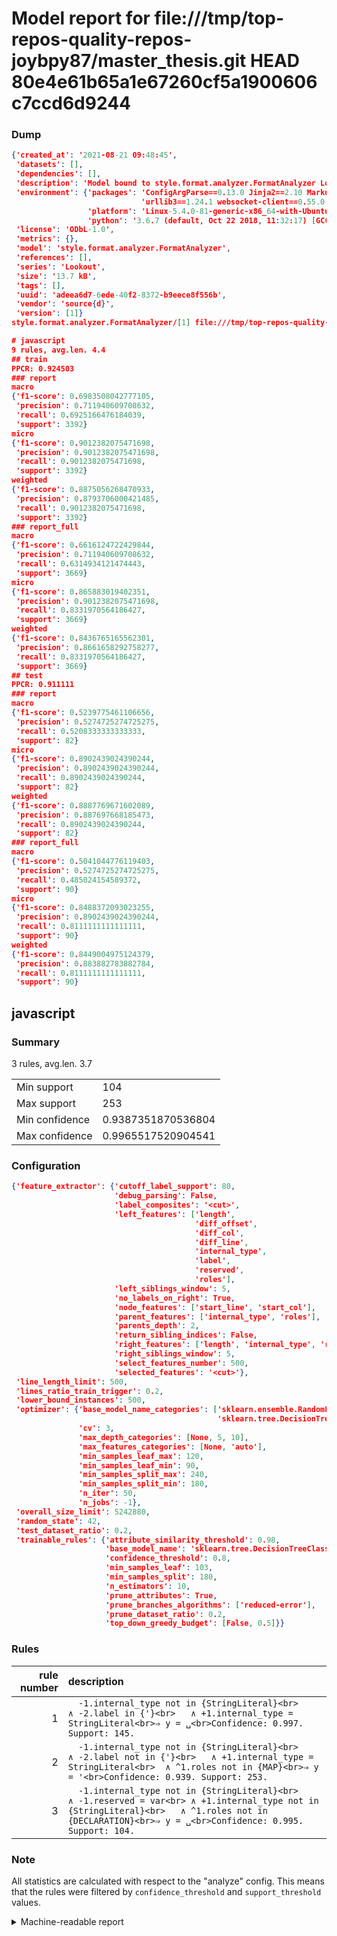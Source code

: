 # Model report for file:///tmp/top-repos-quality-repos-joybpy87/master_thesis.git HEAD 80e4e61b65a1e67260cf5a1900606c7ccd6d9244

### Dump

```json
{'created_at': '2021-08-21 09:48:45',
 'datasets': [],
 'dependencies': [],
 'description': 'Model bound to style.format.analyzer.FormatAnalyzer Lookout analyzer.',
 'environment': {'packages': 'ConfigArgParse==0.13.0 Jinja2==2.10 MarkupSafe==1.1.1 PyStemmer==1.3.0 PyYAML==5.1 Pympler==0.5 SQLAlchemy==1.2.10 SQLAlchemy-Utils==0.33.3 asdf==2.3.2 bblfsh==2.12.7 boto==2.49.0 boto3==1.9.130 botocore==1.12.130 cachetools==2.0.1 certifi==2019.3.9 chardet==3.0.4 clint==0.5.1 docker==3.7.0 docker-pycreds==0.4.0 dulwich==0.19.11 grpcio==1.19.0 grpcio-tools==1.19.0 humanfriendly==4.16.1 humanize==0.5.1 idna==2.8 jmespath==0.9.4 jsonschema==2.6.0 lookout-sdk==0.4.1 lookout-sdk-ml==0.19.0 lookout-style==0.2.0 lz4==2.1.6 modelforge==0.12.1 numpy==1.16.2 packaging==19.0 pandas==0.22.0 pip==19.0.3 protobuf==3.7.0 psycopg2-binary==2.7.5 pygtrie==2.3 pyparsing==2.3.1 python-dateutil==2.8.0 python-igraph==0.7.1.post6 pytz==2019.1 requests==2.21.0 requirements-parser==0.2.0 scikit-learn==0.20.1 scikit-optimize==0.5.2 scipy==1.2.1 semantic-version==2.6.0 setuptools==40.8.0 six==1.12.0 smart-open==1.8.1 sourced-ml==0.8.2 spdx==2.5.0 stringcase==1.2.0 tabulate==0.8.2 tqdm==4.31.1 '
                             'urllib3==1.24.1 websocket-client==0.55.0 xxhash==1.3.0',
                 'platform': 'Linux-5.4.0-81-generic-x86_64-with-Ubuntu-18.04-bionic',
                 'python': '3.6.7 (default, Oct 22 2018, 11:32:17) [GCC 8.2.0]'},
 'license': 'ODbL-1.0',
 'metrics': {},
 'model': 'style.format.analyzer.FormatAnalyzer',
 'references': [],
 'series': 'Lookout',
 'size': '13.7 kB',
 'tags': [],
 'uuid': 'adeea6d7-6ede-40f2-8372-b9eece8f556b',
 'vendor': 'source{d}',
 'version': [1]}
style.format.analyzer.FormatAnalyzer/[1] file:///tmp/top-repos-quality-repos-joybpy87/master_thesis.git 80e4e61b65a1e67260cf5a1900606c7ccd6d9244

# javascript
9 rules, avg.len. 4.4
## train
PPCR: 0.924503
### report
macro
{'f1-score': 0.6983508042777105,
 'precision': 0.711940609708632,
 'recall': 0.6925166476184039,
 'support': 3392}
micro
{'f1-score': 0.9012382075471698,
 'precision': 0.9012382075471698,
 'recall': 0.9012382075471698,
 'support': 3392}
weighted
{'f1-score': 0.8875056268470933,
 'precision': 0.8793706000421485,
 'recall': 0.9012382075471698,
 'support': 3392}
### report_full
macro
{'f1-score': 0.6616124722429844,
 'precision': 0.711940609708632,
 'recall': 0.6314934121474443,
 'support': 3669}
micro
{'f1-score': 0.865883019402351,
 'precision': 0.9012382075471698,
 'recall': 0.8331970564186427,
 'support': 3669}
weighted
{'f1-score': 0.8436765165562301,
 'precision': 0.8661658292758277,
 'recall': 0.8331970564186427,
 'support': 3669}
## test
PPCR: 0.911111
### report
macro
{'f1-score': 0.5239775461106656,
 'precision': 0.5274725274725275,
 'recall': 0.5208333333333333,
 'support': 82}
micro
{'f1-score': 0.8902439024390244,
 'precision': 0.8902439024390244,
 'recall': 0.8902439024390244,
 'support': 82}
weighted
{'f1-score': 0.8887769671602089,
 'precision': 0.887697668185473,
 'recall': 0.8902439024390244,
 'support': 82}
### report_full
macro
{'f1-score': 0.5041044776119403,
 'precision': 0.5274725274725275,
 'recall': 0.485024154589372,
 'support': 90}
micro
{'f1-score': 0.8488372093023255,
 'precision': 0.8902439024390244,
 'recall': 0.8111111111111111,
 'support': 90}
weighted
{'f1-score': 0.8449004975124379,
 'precision': 0.883882783882784,
 'recall': 0.8111111111111111,
 'support': 90}
```

## javascript
### Summary
3 rules, avg.len. 3.7

| | |
|-|-|
|Min support|104|
|Max support|253|
|Min confidence|0.9387351870536804|
|Max confidence|0.9965517520904541|

### Configuration

```json
{'feature_extractor': {'cutoff_label_support': 80,
                       'debug_parsing': False,
                       'label_composites': '<cut>',
                       'left_features': ['length',
                                         'diff_offset',
                                         'diff_col',
                                         'diff_line',
                                         'internal_type',
                                         'label',
                                         'reserved',
                                         'roles'],
                       'left_siblings_window': 5,
                       'no_labels_on_right': True,
                       'node_features': ['start_line', 'start_col'],
                       'parent_features': ['internal_type', 'roles'],
                       'parents_depth': 2,
                       'return_sibling_indices': False,
                       'right_features': ['length', 'internal_type', 'reserved', 'roles'],
                       'right_siblings_window': 5,
                       'select_features_number': 500,
                       'selected_features': '<cut>'},
 'line_length_limit': 500,
 'lines_ratio_train_trigger': 0.2,
 'lower_bound_instances': 500,
 'optimizer': {'base_model_name_categories': ['sklearn.ensemble.RandomForestClassifier',
                                              'sklearn.tree.DecisionTreeClassifier'],
               'cv': 3,
               'max_depth_categories': [None, 5, 10],
               'max_features_categories': [None, 'auto'],
               'min_samples_leaf_max': 120,
               'min_samples_leaf_min': 90,
               'min_samples_split_max': 240,
               'min_samples_split_min': 180,
               'n_iter': 50,
               'n_jobs': -1},
 'overall_size_limit': 5242880,
 'random_state': 42,
 'test_dataset_ratio': 0.2,
 'trainable_rules': {'attribute_similarity_threshold': 0.98,
                     'base_model_name': 'sklearn.tree.DecisionTreeClassifier',
                     'confidence_threshold': 0.8,
                     'min_samples_leaf': 103,
                     'min_samples_split': 180,
                     'n_estimators': 10,
                     'prune_attributes': True,
                     'prune_branches_algorithms': ['reduced-error'],
                     'prune_dataset_ratio': 0.2,
                     'top_down_greedy_budget': [False, 0.5]}}
```

### Rules

| rule number | description |
|----:|:-----|
| 1 | `  -1.internal_type not in {StringLiteral}<br>	∧ -2.label in {'}<br>	∧ +1.internal_type = StringLiteral<br>⇒ y = ␣<br>Confidence: 0.997. Support: 145.` |
| 2 | `  -1.internal_type not in {StringLiteral}<br>	∧ -2.label not in {'}<br>	∧ +1.internal_type = StringLiteral<br>	∧ ^1.roles not in {MAP}<br>⇒ y = '<br>Confidence: 0.939. Support: 253.` |
| 3 | `  -1.internal_type not in {StringLiteral}<br>	∧ -1.reserved = var<br>	∧ +1.internal_type not in {StringLiteral}<br>	∧ ^1.roles not in {DECLARATION}<br>⇒ y = ␣<br>Confidence: 0.995. Support: 104.` |

### Note
All statistics are calculated with respect to the "analyze" config. This means that the rules were filtered by
`confidence_threshold` and `support_threshold` values.

<details>
    <summary>Machine-readable report</summary>
```json
{"javascript": {"avg_rule_len": 3.6666666666666665, "max_conf": 0.9965517520904541, "max_support": 253, "min_conf": 0.9387351870536804, "min_support": 104, "num_rules": 3}}
```
</details>
